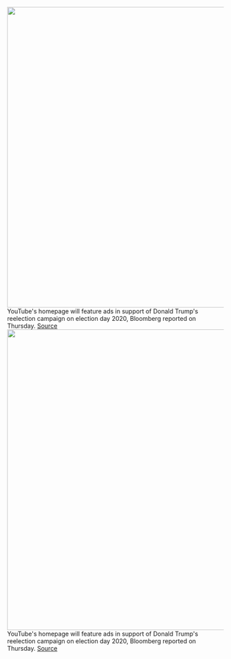 <img src='https://cdn.vox-cdn.com/thumbor/q7dCAY5l10-jHLuCv-R6m0QKr9U=/0x0:2040x1360/1200x800/filters:focal(857x517:1183x843)/cdn.vox-cdn.com/uploads/chorus_image/image/66357070/acastro_180403_1777_youtube_0002.0.jpg' width='700px' /><br/>
YouTube's homepage will feature ads in support of Donald Trump's reelection campaign on election day 2020, Bloomberg reported on Thursday.
<a href='https://www.theverge.com/2020/2/22/21148550/donald-trump-campaign-youtube-campaign-ad-buy-2020-election'> Source <a/><img src='https://cdn.vox-cdn.com/thumbor/q7dCAY5l10-jHLuCv-R6m0QKr9U=/0x0:2040x1360/1200x800/filters:focal(857x517:1183x843)/cdn.vox-cdn.com/uploads/chorus_image/image/66357070/acastro_180403_1777_youtube_0002.0.jpg' width='700px' /><br/>
YouTube's homepage will feature ads in support of Donald Trump's reelection campaign on election day 2020, Bloomberg reported on Thursday.
<a href='https://www.theverge.com/2020/2/22/21148550/donald-trump-campaign-youtube-campaign-ad-buy-2020-election'> Source <a/>